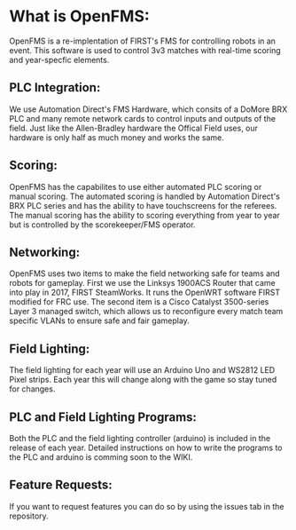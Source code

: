 # What is OpenFMS:

OpenFMS is a re-implentation of FIRST's FMS for controlling robots in an event. This software is used to control 3v3 matches with real-time scoring and year-specfic elements. 



## PLC Integration:

We use Automation Direct's FMS Hardware, which consits of a DoMore BRX PLC and many remote network cards to control inputs and outputs of the field. Just like the Allen-Bradley hardware the Offical Field uses, our hardware is only half as much money and works the same.



## Scoring: 

OpenFMS has the capabilites to use either automated PLC scoring or manual scoring. The automated scoring  is handled by Automation Direct's BRX PLC series and has the ability to have touchscreens for the referees. The manual scoring has the ability to scoring everything from year to year but is controlled by the scorekeeper/FMS operator.



## Networking:

OpenFMS uses two items to make the field networking safe for teams and robots for gameplay. First we use the Linksys 1900ACS Router that came into play in 2017, FIRST SteamWorks. It runs the OpenWRT software FIRST modified for FRC use. The second item is a Cisco Catalyst 3500-series Layer 3 managed switch, which allows us to reconfigure every match team specific VLANs to ensure safe and fair gameplay.



## Field Lighting:

The field lighting for each year will use an Arduino Uno and WS2812 LED Pixel strips. Each year this will change along with the game so stay tuned for changes.


## PLC and Field Lighting Programs:

Both the PLC and the field lighting controller (arduino) is included in the release of each year. Detailed instructions on how to write the programs to the PLC and arduino is comming soon to the WIKI. 

## Feature Requests:

If you want to request features you can do so by using the issues tab in the repository.
